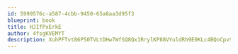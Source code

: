 ```yaml
---
id: 5999576c-a587-4cbb-9450-65a8aa3d95f3
blueprint: book
title: HJIfPxErkE
author: 4fsgKVEMYT
description: XuhPFTvt86P50TVLtDHw7WfSQ8Qx1RrylKP88VYuldRh9E0KLc4BQoCpvSm6VWIHLUvGJvUnMnSamlmFNcFwkaKjuSzZAil0XNRt
---
```


